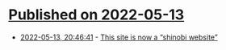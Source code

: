# [Published on 2022-05-13](index.md)

* [2022-05-13, 20:46:41](https://news.ycombinator.com/item?id=31372373) - [This site is now a “shinobi website”](https://tdarb.org/posts/shinobi-website.txt)
